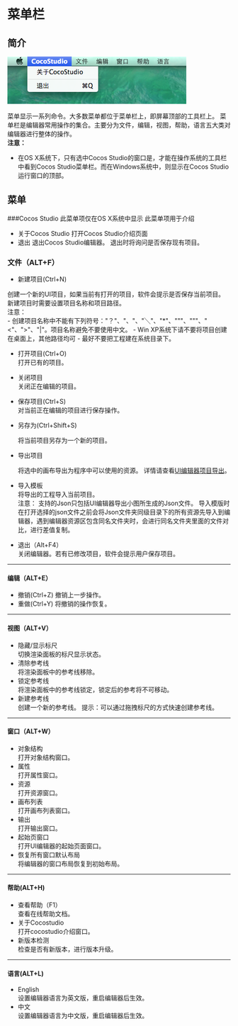 # 菜单栏

## 简介

![](./res/menu_bar_OSX.png)

菜单显示一系列命令。大多数菜单都位于菜单栏上，即屏幕顶部的工具栏上。
菜单栏是编辑器常用操作的集合。主要分为文件，编辑，视图，帮助，语言五大类对编辑器进行整体的操作。   
**注意：**
- 在OS X系统下，只有选中Cocos Studio的窗口是，才能在操作系统的工具栏中看到Cocos Studio菜单栏。而在Windows系统中，则显示在Cocos Studio运行窗口的顶部。


## 菜单
###Cocos Studio
此菜单项仅在OS X系统中显示
此菜单项用于介绍

- 关于Cocos Studio
	打开Cocos Studio介绍页面
- 退出
	退出Cocos Studio编辑器。 退出时将询问是否保存现有项目。
### 文件（ALT+F）



- 新建项目(Ctrl+N)  

创建一个新的UI项目，如果当前有打开的项目，软件会提示是否保存当前项目。新建项目时需要设置项目名称和项目路径。   
注意：  
	- 创建项目名称中不能有下列符号："？"、"、"、"╲"、"*"、"""、"""、"<"、">"、"|"。项目名称避免不要使用中文。
	- Win XP系统下请不要将项目创建在桌面上，其他路径均可
	- 最好不要把工程建在系统目录下。

- 打开项目(Ctrl+O)   
	打开已有的项目。
-  关闭项目  
	关闭正在编辑的项目。  
-  保存项目(Ctrl+S)   
	对当前正在编辑的项目进行保存操作。 
- 另存为(Ctrl+Shift+S)   

	将当前项目另存为一个新的项目。   
-  导出项目   

	将选中的画布导出为程序中可以使用的资源。 详情请查看[UI编辑器项目导出](zh.md)。   
-  导入模板   
	将导出的工程导入当前项目。   
		注意：
		支持的Json只包括UI编辑器导出小图所生成的Json文件。
		导入模版时在打开选择的json文件之前会将Json文件夹同级目录下的所有资源先导入到编辑器，遇到编辑器资源区包含同名文件夹时，会进行同名文件夹里面的文件对比，进行差值复制。
- 退出（Alt+F4）  
	关闭编辑器。若有已修改项目，软件会提示用户保存项目。 

----------

#### 编辑（ALT+E）


-  撤销(Ctrl+Z)
	撤销上一步操作。
-  重做(Ctrl+Y)
  	将撤销的操作恢复。

----------

#### 视图（ALT+V）

-  隐藏/显示标尺    
	切换渲染面板的标尺显示状态。
-  清除参考线    
	将渲染面板中的参考线移除。
-  锁定参考线    
	将渲染面板中的参考线锁定，锁定后的参考将不可移动。
-  新建参考线    
	创建一个新的参考线。
	提示：可以通过拖拽标尺的方式快速创建参考线。

----------
#### 窗口（ALT+W）  

- 对象结构  
	打开对象结构窗口。  
- 属性  
	打开属性窗口。  
- 资源   
	打开资源窗口。  
- 画布列表   
	打开画布列表窗口。
- 输出   
	打开输出窗口。
- 起始页窗口   
	打开UI编辑器的起始页面窗口。
- 恢复所有窗口默认布局   
	将编辑器的窗口布局恢复到初始布局。

----------

#### 帮助(ALT+H)



- 查看帮助（F1）   
	查看在线帮助文档。
- 关于Cocostudio   
	打开cocostudio介绍窗口。
- 新版本检测   
	检查是否有新版本，进行版本升级。

----------

#### 语言(ALT+L)

- English    
	设置编辑器语言为英文版，重启编辑器后生效。
- 中文    
	设置编辑器语言为中文版，重启编辑器后生效。